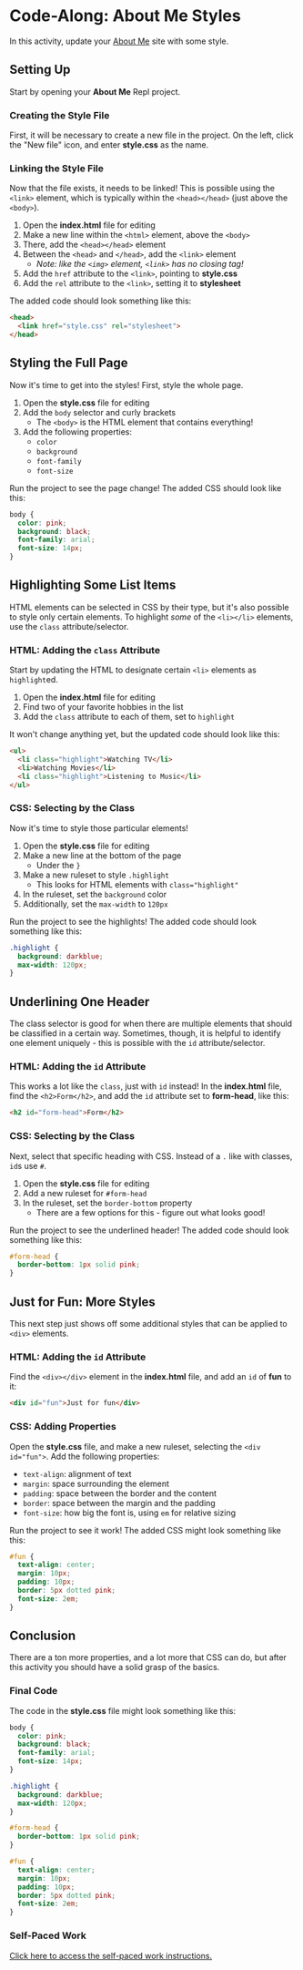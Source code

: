 # Code-Along: About Me Styles
In this activity, update your [About Me](../Lesson01Html/AboutMeCodeAlong.md) site with some style.

## Setting Up
Start by opening your **About Me** Repl project.

### Creating the Style File
First, it will be necessary to create a new file in the project. On the left, click the "New file" icon, and enter **style.css** as the name.

### Linking the Style File
Now that the file exists, it needs to be linked! This is possible using the `<link>` element, which is typically within the `<head></head>` (just above the `<body>`).

1. Open the **index.html** file for editing
1. Make a new line within the `<html>` element, above the `<body>`
1. There, add the `<head></head>` element
1. Between the `<head>` and `</head>`, add the `<link>` element
    - _Note: like the `<img>` element, `<link>` has no closing tag!_
1. Add the `href` attribute to the `<link>`, pointing to **style.css**
1. Add the `rel` attribute to the `<link>`, setting it to **stylesheet**

The added code should look something like this:

```html
<head>
  <link href="style.css" rel="stylesheet">
</head>
```

## Styling the Full Page
Now it's time to get into the styles! First, style the whole page.

1. Open the **style.css** file for editing
1. Add the `body` selector and curly brackets
    - The `<body>` is the HTML element that contains everything!
1. Add the following properties:
    - `color`
    - `background`
    - `font-family`
    - `font-size`

Run the project to see the page change! The added CSS should look like this:

```css
body {
  color: pink;
  background: black;
  font-family: arial;
  font-size: 14px;
}
```

## Highlighting Some List Items
HTML elements can be selected in CSS by their type, but it's also possible to style only certain elements. To highlight _some_ of the `<li></li>` elements, use the `class` attribute/selector.

### HTML: Adding the `class` Attribute
Start by updating the HTML to designate certain `<li>` elements as `highlight`ed.

1. Open the **index.html** file for editing
1. Find two of your favorite hobbies in the list
1. Add the `class` attribute to each of them, set to `highlight`

It won't change anything yet, but the updated code should look like this:

```html
<ul>
  <li class="highlight">Watching TV</li>
  <li>Watching Movies</li>
  <li class="highlight">Listening to Music</li>
</ul>
```

### CSS: Selecting by the Class
Now it's time to style those particular elements!

1. Open the **style.css** file for editing
1. Make a new line at the bottom of the page
    - Under the `}`
1. Make a new ruleset to style `.highlight`
    - This looks for HTML elements with `class="highlight"`
1. In the ruleset, set the `background` color
1. Additionally, set the `max-width` to `120px`

Run the project to see the highlights! The added code should look something like this:

```css
.highlight {
  background: darkblue;
  max-width: 120px;
}
```

## Underlining One Header
The class selector is good for when there are multiple elements that should be classified in a certain way. Sometimes, though, it is helpful to identify one element uniquely - this is possible with the `id` attribute/selector.

### HTML: Adding the `id` Attribute
This works a lot like the `class`, just with `id` instead! In the **index.html** file, find the `<h2>Form</h2>`, and add the `id` attribute set to **form-head**, like this:

```html
<h2 id="form-head">Form</h2>
```

### CSS: Selecting by the Class
Next, select that specific heading with CSS. Instead of a `.` like with classes, `id`s use `#`.

1. Open the **style.css** file for editing
1. Add a new ruleset for `#form-head`
1. In the ruleset, set the `border-bottom` property
    - There are a few options for this - figure out what looks good!

Run the project to see the underlined header! The added code should look something like this:

```css
#form-head {
  border-bottom: 1px solid pink;
}
```

## Just for Fun: More Styles
This next step just shows off some additional styles that can be applied to `<div>` elements.

### HTML: Adding the `id` Attribute
Find the `<div></div>` element in the **index.html** file, and add an `id` of **fun** to it:

```html
<div id="fun">Just for fun</div>
```

### CSS: Adding Properties
Open the **style.css** file, and make a new ruleset, selecting the `<div id="fun">`. Add the following properties:

- `text-align`: alignment of text
- `margin`: space surrounding the element
- `padding`: space between the border and the content
- `border`: space between the margin and the padding
- `font-size`: how big the font is, using `em` for relative sizing

Run the project to see it work! The added CSS might look something like this:

```css
#fun {
  text-align: center;
  margin: 10px;
  padding: 10px;
  border: 5px dotted pink;
  font-size: 2em;
}
```

## Conclusion
There are a ton more properties, and a lot more that CSS can do, but after this activity you should have a solid grasp of the basics. 

### Final Code
The code in the **style.css** file might look something like this:

```css
body {
  color: pink;
  background: black;
  font-family: arial;
  font-size: 14px;
}

.highlight {
  background: darkblue;
  max-width: 120px;
}

#form-head {
  border-bottom: 1px solid pink;
}

#fun {
  text-align: center;
  margin: 10px;
  padding: 10px;
  border: 5px dotted pink;
  font-size: 2em;
}
```

### Self-Paced Work
[Click here to access the self-paced work instructions.](CssExplorationSelfPacedWork.md)
